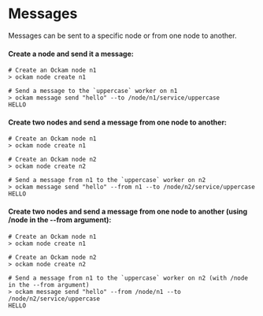 # Messages

Messages can be sent to a specific node or from one node to another.&#x20;

#### Create a node and send it a message:

```shell
# Create an Ockam node n1
> ockam node create n1

# Send a message to the `uppercase` worker on n1
> ockam message send "hello" --to /node/n1/service/uppercase
HELLO
```

#### Create two nodes and send a message from one node to another:

```shell
# Create an Ockam node n1
> ockam node create n1

# Create an Ockam node n2
> ockam node create n2

# Send a message from n1 to the `uppercase` worker on n2
> ockam message send "hello" --from n1 --to /node/n2/service/uppercase
HELLO
```

#### Create two nodes and send a message from one node to another (using /node in the --from argument):

```shell
# Create an Ockam node n1
> ockam node create n1

# Create an Ockam node n2
> ockam node create n2

# Send a message from n1 to the `uppercase` worker on n2 (with /node in the --from argument)
> ockam message send "hello" --from /node/n1 --to /node/n2/service/uppercase
HELLO
```
